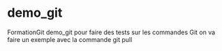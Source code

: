 # demo_git
FormationGit
 demo_git  pour faire des tests sur les commandes Git
 on va faire un exemple avec la commande git pull
